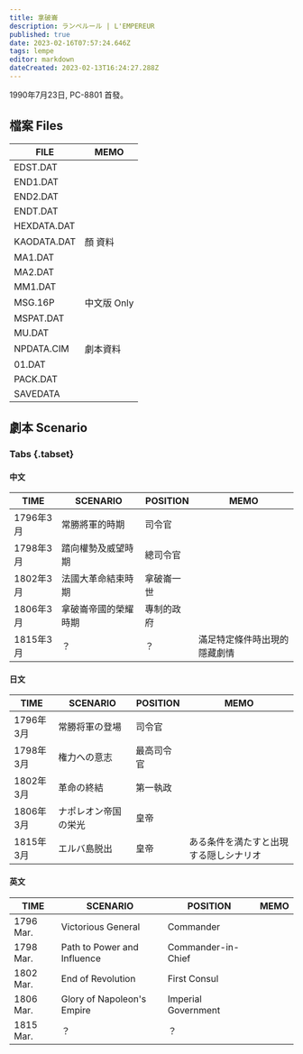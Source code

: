 ```yaml
---
title: 拿破崙
description: ランペルール | L'EMPEREUR
published: true
date: 2023-02-16T07:57:24.646Z
tags: lempe
editor: markdown
dateCreated: 2023-02-13T16:24:27.288Z
---
```


1990年7月23日, PC-8801 首發。

## 檔案 Files

| FILE        | MEMO     |
|-------------|----------|
| EDST.DAT    |          |
| END1.DAT    |          |
| END2.DAT    |          |
| ENDT.DAT    |          |
| HEXDATA.DAT |          |
| KAODATA.DAT | 顏 資料         |
| MA1.DAT     |          |
| MA2.DAT     |          |
| MM1.DAT     |          |
| MSG.16P     | 中文版 Only |
| MSPAT.DAT   |          |
| MU.DAT      |          |
| NPDATA.CIM  | 劇本資料         |
| 01.DAT      |          |
| PACK.DAT    |          |
| SAVEDATA    |          |


## 劇本 Scenario

### Tabs {.tabset}

#### 中文

| TIME    | SCENARIO   | POSITION | MEMO           |
|---------|------------|----------|----------------|
| 1796年3月 | 常勝將軍的時期    | 司令官      |                |
| 1798年3月 | 踏向權勢及威望時期  | 總司令官     |                |
| 1802年3月 | 法國大革命結束時期  | 拿破崙一世    |                |
| 1806年3月 | 拿破崙帝國的榮耀時期 | 專制的政府    |                |
| 1815年3月 | ？          | ？        | 滿足特定條件時出現的隱藏劇情 |

#### 日文

| TIME    | SCENARIO   | POSITION | MEMO           |
|---------|------------|----------|----------------|
| 1796年3月 | 常勝将軍の登場    | 司令官      |                |
| 1798年3月 | 権力への意志  | 最高司令官     |                |
| 1802年3月 | 革命の終結  | 第一執政    |                |
| 1806年3月 | ナポレオン帝国の栄光 | 皇帝    |                |
| 1815年3月 | エルバ島脱出          | 皇帝        | ある条件を満たすと出現する隠しシナリオ |

#### 英文

| TIME    | SCENARIO   | POSITION | MEMO           |
|---------|------------|----------|----------------|
| 1796 Mar. | Victorious General    | Commander      |                |
| 1798 Mar. | Path to Power and Influence  | Commander-in-Chief     |                |
| 1802 Mar. | End of Revolution  | First Consul    |                |
| 1806 Mar. | Glory of Napoleon's Empire | Imperial Government    |                |
| 1815 Mar. | ？          | ？        |  |
